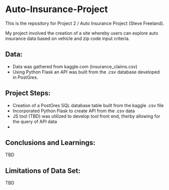 # Auto-Insurance-Project

This is the repository for Project 2 / Auto Insurance Project (Steve Freeland).

My project involved the creation of a site whereby users can explore auto insurance data based on vehicle and zip code input criteria.

## Data:

- Data was gathered from kaggle.com (insurance_claims.csv)
- Using Python Flask an API was built from the .csv database developed in PostGres.

## Project Steps:

- Creation of a PostGres SQL database table built from the kaggle .csv file
- Incorporated Python Flask to create API from the .csv data
- JS tool (TBD) was utilized to develop tool front end, therby allowing for the query of API data
-

## Conclusions and Learnings:

TBD

## Limitations of Data Set:

TBD
